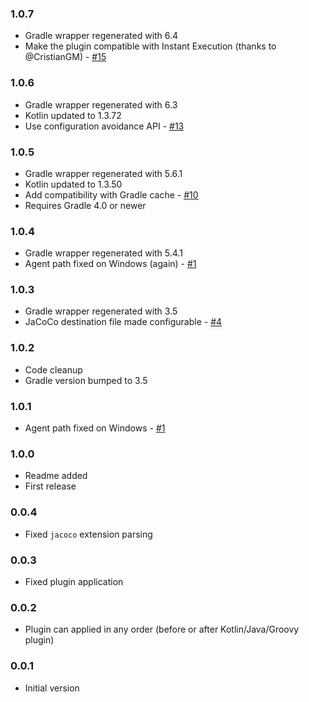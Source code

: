 ### 1.0.7
- Gradle wrapper regenerated with 6.4
- Make the plugin compatible with Instant Execution (thanks to @CristianGM) - [#15](#15)

### 1.0.6
- Gradle wrapper regenerated with 6.3
- Kotlin updated to 1.3.72
- Use configuration avoidance API - [#13](#13)

### 1.0.5
- Gradle wrapper regenerated with 5.6.1
- Kotlin updated to 1.3.50
- Add compatibility with Gradle cache - [#10](#10)
- Requires Gradle 4.0 or newer

### 1.0.4
- Gradle wrapper regenerated with 5.4.1
- Agent path fixed on Windows (again) - [#1](#1)

### 1.0.3
- Gradle wrapper regenerated with 3.5
- JaCoCo destination file made configurable - [#4](#4)

### 1.0.2
- Code cleanup
- Gradle version bumped to 3.5

### 1.0.1
- Agent path fixed on Windows - [#1](#1)

### 1.0.0
- Readme added
- First release

### 0.0.4
- Fixed `jacoco` extension parsing

### 0.0.3
- Fixed plugin application

### 0.0.2
- Plugin can applied in any order (before or after Kotlin/Java/Groovy plugin)

### 0.0.1
- Initial version
